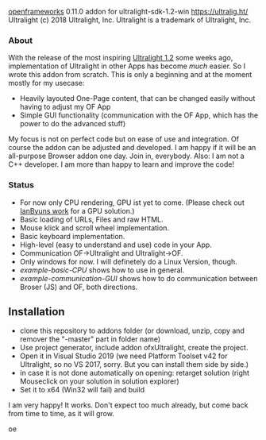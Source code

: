 
[openframeworks](https://openframeworks.cc/) 0.11.0 addon for ultralight-sdk-1.2-win https://ultralig.ht/
Ultralight (c) 2018 Ultralight, Inc. Ultralight is a trademark of Ultralight, Inc.

### About

With the release of the most inspiring [Ultralight 1.2](https://ultralig.ht/) some weeks ago, implementation of Ultralight in other Apps has become *much* easier. So I wrote this addon from scratch. This is only a beginning and at the moment mostly for my usecase:
* Heavily layouted One-Page content, that can be changed easily without having to adjust my OF App
* Simple GUI functionality (communication with the OF App, which has the power to do the advanced stuff)

My focus is not on perfect code but on ease of use and integration. Of course the addon can be adjusted and developed. I am happy if it will be an all-purpose Browser addon one day. Join in, everybody. 
Also: I am not a C++ developer. I am more than happy to learn and improve the code!

### Status

* For now only CPU rendering, GPU ist yet to come. (Please check out [IanByuns work](https://github.com/IanByun/ofxUltralight-byun) for a GPU solution.)
* Basic loading of URLs, Files and raw HTML.
* Mouse klick and scroll wheel implementation.
* Basic keyboard implementation.
* High-level (easy to understand and use) code in your App.
* Communication OF->Ultralight and Ultralight->OF.
* Only windows for now. I will definetely do a Linux Version, though.
* *example-basic-CPU* shows how to use in general.
* *example-communication-GUI* shows how to do communication between Broser (JS) and OF, both directions.


## Installation

* clone this repository to addons folder (or download, unzip, copy and remover the "-master" part in folder name)
* Use project generator, include addon ofxUltralight, create the project. 
* Open it in Visual Studio 2019 (we need Platform Toolset v42 for Ultralight, so no VS 2017, sorry. But you can install them side by side.)
* in case it is not done automatically on opening: retarget solution (right Mouseclick on your solution in solution explorer)
* Set it to x64 (Win32 will fail) and build


I am very happy! It works. Don't expect too much already, but come back from time to time, as it will grow.

oe